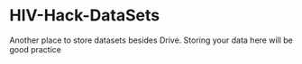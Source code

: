 # HIV-Hack-DataSets

Another place to store datasets besides Drive.   Storing your data here will be good practice
